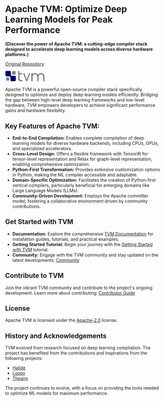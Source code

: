 # Apache TVM: Optimize Deep Learning Models for Peak Performance

**(Discover the power of Apache TVM: a cutting-edge compiler stack designed to accelerate deep learning models across diverse hardware platforms.)**

[Original Repository](https://github.com/apache/tvm)

<img src=https://raw.githubusercontent.com/apache/tvm-site/main/images/logo/tvm-logo-small.png width=128/>

Apache TVM is a powerful open-source compiler stack specifically designed to optimize and deploy deep learning models efficiently. Bridging the gap between high-level deep learning frameworks and low-level hardware, TVM empowers developers to achieve significant performance gains and hardware flexibility.

## Key Features of Apache TVM:

*   **End-to-End Compilation:** Enables complete compilation of deep learning models for diverse hardware backends, including CPUs, GPUs, and specialized accelerators.
*   **Cross-Level Design:** Offers a flexible framework with TensorIR for tensor-level representation and Relax for graph-level representation, enabling comprehensive optimization.
*   **Python-First Transformation:** Provides extensive customization options in Python, making the ML compiler accessible and adaptable.
*   **Domain-Specific Optimization:** Facilitates the creation of Python-first vertical compilers, particularly beneficial for emerging domains like Large Language Models (LLMs).
*   **Community-Driven Development:** Employs the Apache committer model, fostering a collaborative environment driven by community contributions.

## Get Started with TVM

*   **Documentation:** Explore the comprehensive [TVM Documentation](https://tvm.apache.org/docs/) for installation guides, tutorials, and practical examples.
*   **Getting Started Tutorial:** Begin your journey with the [Getting Started with TVM](https://tvm.apache.org/docs/get_started/overview.html) tutorial.
*   **Community:** Engage with the TVM community and stay updated on the latest developments: [Community](https://tvm.apache.org/community)

## Contribute to TVM

Join the vibrant TVM community and contribute to the project's ongoing development. Learn more about contributing: [Contributor Guide](https://tvm.apache.org/docs/contribute/)

## License

Apache TVM is licensed under the [Apache-2.0](LICENSE) license.

## History and Acknowledgements

TVM evolved from research focused on deep learning compilation. The project has benefited from the contributions and inspirations from the following projects:

*   [Halide](https://github.com/halide/Halide)
*   [Loopy](https://github.com/inducer/loopy)
*   [Theano](https://github.com/Theano/Theano)

The project continues to evolve, with a focus on providing the tools needed to optimize ML models for maximum performance.